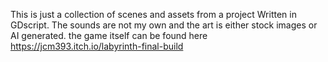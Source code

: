 This is just a collection of scenes and assets from a project Written in GDscript.
The sounds are not my own and the art is either stock images or AI generated. 
the game itself can be found here https://jcm393.itch.io/labyrinth-final-build
